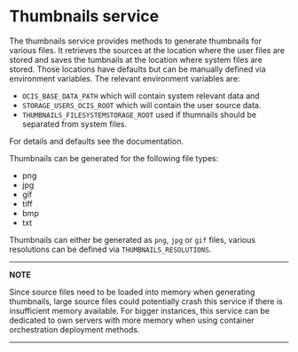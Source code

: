 # Thumbnails service

The thumbnails service provides methods to generate thumbnails for various files.
It retrieves the sources at the location where the user files are stored and saves the tumbnails at the location where system files are stored. Those locations have defaults but can be manually defined via environment variables. The relevant environment variables are:

-   `OCIS_BASE_DATA_PATH` which will contain system relevant data and
-   `STORAGE_USERS_OCIS_ROOT` which will contain the user source data.
-   `THUMBNAILS_FILESYSTEMSTORAGE_ROOT` used if thumnails should be separated from system files.

For details and defaults see the documentation.

Thumbnails can be generated for the following file types:

-   png
-   jpg
-   gif
-   tiff
-   bmp
-   txt

Thumbnails can either be generated as `png`, `jpg` or `gif` files, various resolutions can be defined via `THUMBNAILS_RESOLUTIONS`.

---

**NOTE**

Since source files need to be loaded into memory when generating thumbnails, large source files could potentially crash this service if there is insufficient memory available. For bigger instances, this service can be dedicated to own servers with more memory when using container orchestration deployment methods.

---
